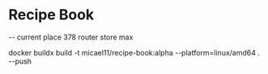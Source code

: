 # Recipe Book

-- current place 378 router store max

docker buildx build -t micael11/recipe-book:alpha --platform=linux/amd64 . --push